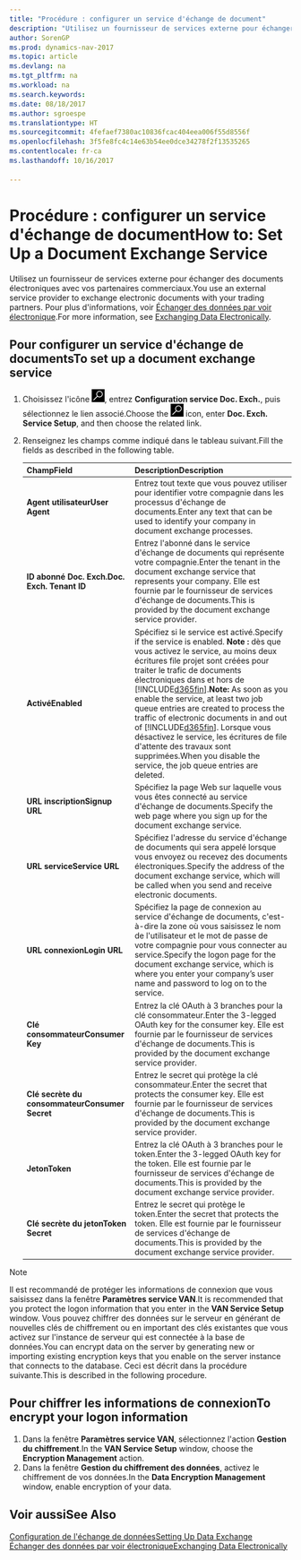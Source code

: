 ```yaml
---
title: "Procédure : configurer un service d'échange de document"
description: "Utilisez un fournisseur de services externe pour échanger des documents électroniques avec vos partenaires commerciaux."
author: SorenGP
ms.prod: dynamics-nav-2017
ms.topic: article
ms.devlang: na
ms.tgt_pltfrm: na
ms.workload: na
ms.search.keywords: 
ms.date: 08/18/2017
ms.author: sgroespe
ms.translationtype: HT
ms.sourcegitcommit: 4fefaef7380ac10836fcac404eea006f55d8556f
ms.openlocfilehash: 3f5fe8fc4c14e63b54ee0dce34278f2f13535265
ms.contentlocale: fr-ca
ms.lasthandoff: 10/16/2017

---
```

# <a name="how-to-set-up-a-document-exchange-service"></a><span data-ttu-id="4aa5c-103">Procédure : configurer un service d'échange de document</span><span class="sxs-lookup"><span data-stu-id="4aa5c-103">How to: Set Up a Document Exchange Service</span></span>
<span data-ttu-id="4aa5c-104">Utilisez un fournisseur de services externe pour échanger des documents électroniques avec vos partenaires commerciaux.</span><span class="sxs-lookup"><span data-stu-id="4aa5c-104">You use an external service provider to exchange electronic documents with your trading partners.</span></span> <span data-ttu-id="4aa5c-105">Pour plus d'informations, voir [Échanger des données par voir électronique](across-data-exchange.md).</span><span class="sxs-lookup"><span data-stu-id="4aa5c-105">For more information, see [Exchanging Data Electronically](across-data-exchange.md).</span></span>  

## <a name="to-set-up-a-document-exchange-service"></a><span data-ttu-id="4aa5c-106">Pour configurer un service d'échange de documents</span><span class="sxs-lookup"><span data-stu-id="4aa5c-106">To set up a document exchange service</span></span>  
1. <span data-ttu-id="4aa5c-107">Choisissez l'icône ![Page ou rapport pour la recherche](media/ui-search/search_small.png "icône Page ou rapport pour la recherche"), entrez **Configuration service Doc. Exch.**, puis sélectionnez le lien associé.</span><span class="sxs-lookup"><span data-stu-id="4aa5c-107">Choose the ![Search for Page or Report](media/ui-search/search_small.png "Search for Page or Report icon") icon, enter **Doc. Exch. Service Setup**, and then choose the related link.</span></span>  
2. <span data-ttu-id="4aa5c-108">Renseignez les champs comme indiqué dans le tableau suivant.</span><span class="sxs-lookup"><span data-stu-id="4aa5c-108">Fill the fields as described in the following table.</span></span>  

    |<span data-ttu-id="4aa5c-109">Champ</span><span class="sxs-lookup"><span data-stu-id="4aa5c-109">Field</span></span>|<span data-ttu-id="4aa5c-110">Description</span><span class="sxs-lookup"><span data-stu-id="4aa5c-110">Description</span></span>|  
    |---------------------------------|---------------------------------------|  
    |<span data-ttu-id="4aa5c-111">**Agent utilisateur**</span><span class="sxs-lookup"><span data-stu-id="4aa5c-111">**User Agent**</span></span>|<span data-ttu-id="4aa5c-112">Entrez tout texte que vous pouvez utiliser pour identifier votre compagnie dans les processus d'échange de documents.</span><span class="sxs-lookup"><span data-stu-id="4aa5c-112">Enter any text that can be used to identify your company in document exchange processes.</span></span>|  
    |<span data-ttu-id="4aa5c-113">**ID abonné Doc. Exch.**</span><span class="sxs-lookup"><span data-stu-id="4aa5c-113">**Doc. Exch. Tenant ID**</span></span>|<span data-ttu-id="4aa5c-114">Entrez l'abonné dans le service d'échange de documents qui représente votre compagnie.</span><span class="sxs-lookup"><span data-stu-id="4aa5c-114">Enter the tenant in the document exchange service that represents your company.</span></span> <span data-ttu-id="4aa5c-115">Elle est fournie par le fournisseur de services d'échange de documents.</span><span class="sxs-lookup"><span data-stu-id="4aa5c-115">This is provided by the document exchange service provider.</span></span>|  
    |<span data-ttu-id="4aa5c-116">**Activé**</span><span class="sxs-lookup"><span data-stu-id="4aa5c-116">**Enabled**</span></span>|<span data-ttu-id="4aa5c-117">Spécifiez si le service est activé.</span><span class="sxs-lookup"><span data-stu-id="4aa5c-117">Specify if the service is enabled.</span></span> <span data-ttu-id="4aa5c-118">**Note :** dès que vous activez le service, au moins deux écritures file projet sont créées pour traiter le trafic de documents électroniques dans et hors de [!INCLUDE[d365fin](includes/d365fin_md.md)].</span><span class="sxs-lookup"><span data-stu-id="4aa5c-118">**Note:**  As soon as you enable the service, at least two job queue entries are created to process the traffic of electronic documents in and out of [!INCLUDE[d365fin](includes/d365fin_md.md)].</span></span> <span data-ttu-id="4aa5c-119">Lorsque vous désactivez le service, les écritures de file d'attente des travaux sont supprimées.</span><span class="sxs-lookup"><span data-stu-id="4aa5c-119">When you disable the service, the job queue entries are deleted.</span></span>|  
    |<span data-ttu-id="4aa5c-120">**URL inscription**</span><span class="sxs-lookup"><span data-stu-id="4aa5c-120">**Signup URL**</span></span>|<span data-ttu-id="4aa5c-121">Spécifiez la page Web sur laquelle vous vous êtes connecté au service d'échange de documents.</span><span class="sxs-lookup"><span data-stu-id="4aa5c-121">Specify the web page where you sign up for the document exchange service.</span></span>|  
    |<span data-ttu-id="4aa5c-122">**URL service**</span><span class="sxs-lookup"><span data-stu-id="4aa5c-122">**Service URL**</span></span>|<span data-ttu-id="4aa5c-123">Spécifiez l'adresse du service d'échange de documents qui sera appelé lorsque vous envoyez ou recevez des documents électroniques.</span><span class="sxs-lookup"><span data-stu-id="4aa5c-123">Specify the address of the document exchange service, which will be called when you send and receive electronic documents.</span></span>|  
    |<span data-ttu-id="4aa5c-124">**URL connexion**</span><span class="sxs-lookup"><span data-stu-id="4aa5c-124">**Login URL**</span></span>|<span data-ttu-id="4aa5c-125">Spécifiez la page de connexion au service d'échange de documents, c'est-à-dire la zone où vous saisissez le nom de l'utilisateur et le mot de passe de votre compagnie pour vous connecter au service.</span><span class="sxs-lookup"><span data-stu-id="4aa5c-125">Specify the logon page for the document exchange service, which is where you enter your company’s user name and password to log on to the service.</span></span>|  
    |<span data-ttu-id="4aa5c-126">**Clé consommateur**</span><span class="sxs-lookup"><span data-stu-id="4aa5c-126">**Consumer Key**</span></span>|<span data-ttu-id="4aa5c-127">Entrez la clé OAuth à 3 branches pour la clé consommateur.</span><span class="sxs-lookup"><span data-stu-id="4aa5c-127">Enter the 3-legged OAuth key for the consumer key.</span></span> <span data-ttu-id="4aa5c-128">Elle est fournie par le fournisseur de services d'échange de documents.</span><span class="sxs-lookup"><span data-stu-id="4aa5c-128">This is provided by the document exchange service provider.</span></span>|  
    |<span data-ttu-id="4aa5c-129">**Clé secrète du consommateur**</span><span class="sxs-lookup"><span data-stu-id="4aa5c-129">**Consumer Secret**</span></span>|<span data-ttu-id="4aa5c-130">Entrez le secret qui protège la clé consommateur.</span><span class="sxs-lookup"><span data-stu-id="4aa5c-130">Enter the secret that protects the consumer key.</span></span> <span data-ttu-id="4aa5c-131">Elle est fournie par le fournisseur de services d'échange de documents.</span><span class="sxs-lookup"><span data-stu-id="4aa5c-131">This is provided by the document exchange service provider.</span></span>|  
    |<span data-ttu-id="4aa5c-132">**Jeton**</span><span class="sxs-lookup"><span data-stu-id="4aa5c-132">**Token**</span></span>|<span data-ttu-id="4aa5c-133">Entrez la clé OAuth à 3 branches pour le token.</span><span class="sxs-lookup"><span data-stu-id="4aa5c-133">Enter the 3-legged OAuth key for the token.</span></span> <span data-ttu-id="4aa5c-134">Elle est fournie par le fournisseur de services d'échange de documents.</span><span class="sxs-lookup"><span data-stu-id="4aa5c-134">This is provided by the document exchange service provider.</span></span>|  
    |<span data-ttu-id="4aa5c-135">**Clé secrète du jeton**</span><span class="sxs-lookup"><span data-stu-id="4aa5c-135">**Token Secret**</span></span>|<span data-ttu-id="4aa5c-136">Entrez le secret qui protège le token.</span><span class="sxs-lookup"><span data-stu-id="4aa5c-136">Enter the secret that protects the token.</span></span> <span data-ttu-id="4aa5c-137">Elle est fournie par le fournisseur de services d'échange de documents.</span><span class="sxs-lookup"><span data-stu-id="4aa5c-137">This is provided by the document exchange service provider.</span></span>|  

> [!NOTE]  
>  <span data-ttu-id="4aa5c-138">Il est recommandé de protéger les informations de connexion que vous saisissez dans la fenêtre **Paramètres service VAN**.</span><span class="sxs-lookup"><span data-stu-id="4aa5c-138">It is recommended that you protect the logon information that you enter in the **VAN Service Setup** window.</span></span> <span data-ttu-id="4aa5c-139">Vous pouvez chiffrer des données sur le serveur en générant de nouvelles clés de chiffrement ou en important des clés existantes que vous activez sur l'instance de serveur qui est connectée à la base de données.</span><span class="sxs-lookup"><span data-stu-id="4aa5c-139">You can encrypt data on the server by generating new or importing existing encryption keys that you enable on the server instance that connects to the database.</span></span> <span data-ttu-id="4aa5c-140">Ceci est décrit dans la procédure suivante.</span><span class="sxs-lookup"><span data-stu-id="4aa5c-140">This is described in the following procedure.</span></span>  

## <a name="to-encrypt-your-logon-information"></a><span data-ttu-id="4aa5c-141">Pour chiffrer les informations de connexion</span><span class="sxs-lookup"><span data-stu-id="4aa5c-141">To encrypt your logon information</span></span>  
1. <span data-ttu-id="4aa5c-142">Dans la fenêtre **Paramètres service VAN**, sélectionnez l'action **Gestion du chiffrement**.</span><span class="sxs-lookup"><span data-stu-id="4aa5c-142">In the **VAN Service Setup** window, choose the **Encryption Management** action.</span></span>  
2. <span data-ttu-id="4aa5c-143">Dans la fenêtre **Gestion du chiffrement des données**, activez le chiffrement de vos données.</span><span class="sxs-lookup"><span data-stu-id="4aa5c-143">In the **Data Encryption Management** window, enable encryption of your data.</span></span> <!--For more information, see [Manage Data Encryption](../manage-data-encryption.md).-->  

## <a name="see-also"></a><span data-ttu-id="4aa5c-144">Voir aussi</span><span class="sxs-lookup"><span data-stu-id="4aa5c-144">See Also</span></span>  
[<span data-ttu-id="4aa5c-145">Configuration de l'échange de données</span><span class="sxs-lookup"><span data-stu-id="4aa5c-145">Setting Up Data Exchange</span></span>](across-set-up-data-exchange.md)  
[<span data-ttu-id="4aa5c-146">Échanger des données par voir électronique</span><span class="sxs-lookup"><span data-stu-id="4aa5c-146">Exchanging Data Electronically</span></span>](across-data-exchange.md)

